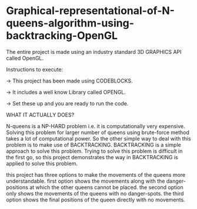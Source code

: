 # Graphical-representational-of-N-queens-algorithm-using-backtracking-OpenGL

The entire project is made using an industry standard 3D GRAPHICS API called OpenGL.

Instructions to execute:

-> This project has been made using CODEBLOCKS.

-> It includes a well know Library called OPENGL.

-> Set these up and you are ready to run the code.

WHAT IT ACTUALLY DOES?

N-queens is a NP-HARD problem i.e. it is computationally very expensive.
Solving this problem for larger number of queens using brute-force method takes a lot of computational power. So the other simple way to deal with this problem is to make use of BACKTRACKING.
BACKTRACKING is a simple approach to solve this problem.
Trying to solve this problem is difficult in the first go, so this project demonstrates the way in BACKTRACKING is applied to solve this problem.

this project has three options to make the movements of the queens more understandable.
first option shows the movements along with the danger-positions at which the other queens cannot be placed.
the second option only shows the movements of the queens with no danger-spots.
the third option shows the final positions of the queen directly with no movements.

